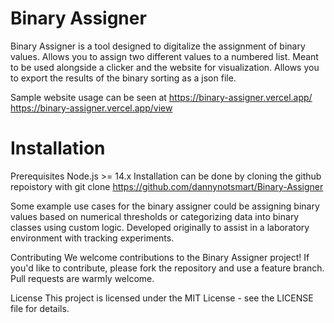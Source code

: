 # Binary Assigner

Binary Assigner is a tool designed to digitalize the assignment of binary values. Allows you to assign two different values to a numbered list. Meant to be used alongside a clicker and the website for visualization. Allows you to export the results of the binary sorting as a json file.

Sample website usage can be seen at 
https://binary-assigner.vercel.app/
https://binary-assigner.vercel.app/view

# Installation
Prerequisites
Node.js >= 14.x
Installation can be done by cloning the github repoistory with git clone https://github.com/dannynotsmart/Binary-Assigner

Some example use cases for the binary assigner could be assigning binary values based on numerical thresholds or categorizing data into binary classes using custom logic. Developed originally to assist in a laboratory environment with tracking experiments.

Contributing
We welcome contributions to the Binary Assigner project! If you'd like to contribute, please fork the repository and use a feature branch. Pull requests are warmly welcome.

License
This project is licensed under the MIT License - see the LICENSE file for details.
